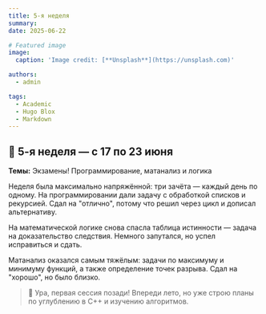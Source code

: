 ```yaml
---
title: 5-я неделя
summary: 
date: 2025-06-22

# Featured image
image:
  caption: 'Image credit: [**Unsplash**](https://unsplash.com)'

authors:
  - admin

tags:
  - Academic
  - Hugo Blox
  - Markdown
---
```


## 📒 5-я неделя — с 17 по 23 июня  

**Темы:** Экзамены! Программирование, матанализ и логика  

Неделя была максимально напряжённой: три зачёта — каждый день по одному. На программировании дали задачу с обработкой списков и рекурсией. Сдал на "отлично", потому что решил через цикл и дописал альтернативу.

На математической логике снова спасла таблица истинности — задача на доказательство следствия. Немного запутался, но успел исправиться и сдать.

Матанализ оказался самым тяжёлым: задачи по максимуму и минимуму функций, а также определение точек разрыва. Сдал на "хорошо", но было близко.

> 🎉 Ура, первая сессия позади! Впереди лето, но уже строю планы по углублению в C++ и изучению алгоритмов.

